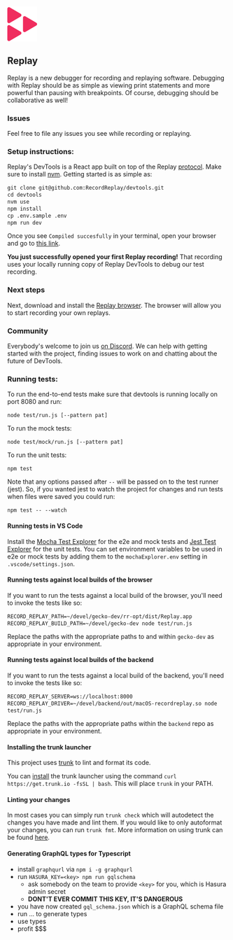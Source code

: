 ![](/public/images/logo.svg)

## Replay

Replay is a new debugger for recording and replaying software. Debugging with Replay should be as simple as viewing print statements and more powerful than pausing with breakpoints. Of course, debugging should be collaborative as well!

### Issues

Feel free to file any issues you see while recording or replaying.

### Setup instructions:

Replay's DevTools is a React app built on top of the Replay [protocol](https://www.notion.so/replayio/Protocol-d8e7b5f428594589ab60c42afad782c1). Make sure to install [nvm](https://github.com/nvm-sh/nvm#installing-and-updating). Getting started is as simple as:

```
git clone git@github.com:RecordReplay/devtools.git
cd devtools
nvm use
npm install
cp .env.sample .env
npm run dev
```

Once you see `Compiled succesfully` in your terminal, open your browser and go to [this link](http://localhost:8080/recording/d5ce272f-a3de-4af6-8943-2595cb54f1e3).

**You just successfully opened your first Replay recording!** That recording uses your locally running copy of Replay DevTools to debug our test recording.

### Next steps

Next, download and install the [Replay browser](https://www.replay.io/). The browser will allow you to start recording your own replays.

### Community

Everybody's welcome to join us [on Discord](https://replay.io/discord/). We can help with getting started with the project, finding issues to work on and chatting about the future of DevTools.

### Running tests:

To run the end-to-end tests make sure that devtools is running locally on port 8080 and run:

```
node test/run.js [--pattern pat]
```

To run the mock tests:

```
node test/mock/run.js [--pattern pat]
```

To run the unit tests:

```
npm test
```

Note that any options passed after `--` will be passed on to the test runner (jest). So, if you wanted jest to watch the project for changes and run tests when files were saved you could run:

```
npm test -- --watch
```

#### Running tests in VS Code

Install the [Mocha Test Explorer](https://marketplace.visualstudio.com/items?itemName=hbenl.vscode-mocha-test-adapter) for the e2e and mock tests and [Jest Test Explorer](https://marketplace.visualstudio.com/items?itemName=kavod-io.vscode-jest-test-adapter) for the unit tests.
You can set environment variables to be used in e2e or mock tests by adding them to the `mochaExplorer.env` setting in `.vscode/settings.json`.

#### Running tests against local builds of the browser

If you want to run the tests against a local build of the browser, you'll need to invoke the tests like so:

```
RECORD_REPLAY_PATH=~/devel/gecko-dev/rr-opt/dist/Replay.app RECORD_REPLAY_BUILD_PATH=~/devel/gecko-dev node test/run.js
```

Replace the paths with the appropriate paths to and within `gecko-dev` as appropriate in your environment.

#### Running tests against local builds of the backend

If you want to run the tests against a local build of the backend, you'll need to invoke the tests like so:

```
RECORD_REPLAY_SERVER=ws://localhost:8000 RECORD_REPLAY_DRIVER=~/devel/backend/out/macOS-recordreplay.so node test/run.js
```

Replace the paths with the appropriate paths within the `backend` repo as appropriate in your environment.

#### Installing the trunk launcher

This project uses [trunk](https://trunk.io) to lint and format its code.

You can [install](https://docs.trunk.io/getting-started) the trunk launcher using the command `curl https://get.trunk.io -fsSL | bash`. This will place `trunk` in your PATH.

#### Linting your changes

In most cases you can simply run `trunk check` which will autodetect the changes you have made and lint them.
If you would like to only autoformat your changes, you can run `trunk fmt`.
More information on using trunk can be found [here](https://docs.trunk.io/getting-started/usage).

#### Generating GraphQL types for Typescript

- install `graphqurl` via `npm i -g graphqurl`
- run `HASURA_KEY=<key> npm run gqlschema`
  - ask somebody on the team to provide `<key>` for you, which is Hasura admin secret
  - **DONT'T EVER COMMIT THIS KEY, IT'S DANGEROUS**
- you have now created `gql_schema.json` which is a GraphQL schema file
- run ... to generate types
- use types
- profit $$$